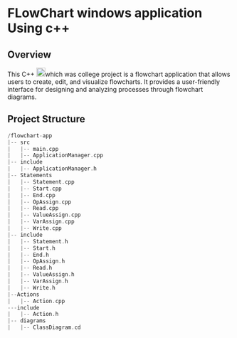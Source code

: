 # FLowChart windows application Using c++

## Overview
This C++ <img src="https://raw.githubusercontent.com/isocpp/logos/master/cpp_logo.png" alt="C++ Logo" width="20" height="20" />which was college project is a flowchart application that allows users to create, edit, and visualize flowcharts. It provides a user-friendly interface for designing and analyzing processes through flowchart diagrams.

## Project Structure

```C++
/flowchart-app
|-- src
|   |-- main.cpp
|   |-- ApplicationManager.cpp
|-- include
|   |-- ApplicationManager.h
|-- Statements
|   |-- Statement.cpp
|   |-- Start.cpp
|   |-- End.cpp
|   |-- OpAssign.cpp
|   |-- Read.cpp
|   |-- ValueAssign.cpp
|   |-- VarAssign.cpp
|   |-- Write.cpp
|-- include
|   |-- Statement.h
|   |-- Start.h
|   |-- End.h
|   |-- OpAssign.h
|   |-- Read.h
|   |-- ValueAssign.h
|   |-- VarAssign.h
|   |-- Write.h
|--Actions
|   |-- Action.cpp
---include
|   |-- Action.h
|-- diagrams
|   |-- ClassDiagram.cd
```
